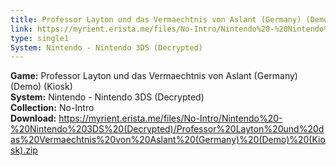 ```yaml
---
title: Professor Layton und das Vermaechtnis von Aslant (Germany) (Demo) (Kiosk)
link: https://myrient.erista.me/files/No-Intro/Nintendo%20-%20Nintendo%203DS%20(Decrypted)/Professor%20Layton%20und%20das%20Vermaechtnis%20von%20Aslant%20(Germany)%20(Demo)%20(Kiosk).zip
type: single1
System: Nintendo - Nintendo 3DS (Decrypted)
---
```

<b>Game:</b> Professor Layton und das Vermaechtnis von Aslant (Germany) (Demo) (Kiosk)<br>
<b>System:</b> Nintendo - Nintendo 3DS (Decrypted)<br>
<b>Collection:</b> No-Intro<br>
<b>Download:</b> https://myrient.erista.me/files/No-Intro/Nintendo%20-%20Nintendo%203DS%20(Decrypted)/Professor%20Layton%20und%20das%20Vermaechtnis%20von%20Aslant%20(Germany)%20(Demo)%20(Kiosk).zip